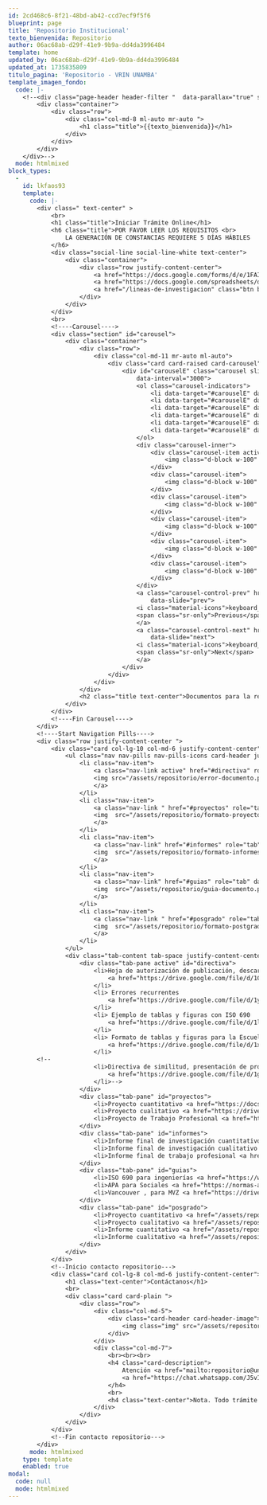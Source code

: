 ```yaml
---
id: 2cd468c6-8f21-48bd-ab42-ccd7ecf9f5f6
blueprint: page
title: 'Repositorio Institucional'
texto_bienvenida: Repositorio
author: 06ac68ab-d29f-41e9-9b9a-dd4da3996484
template: home
updated_by: 06ac68ab-d29f-41e9-9b9a-dd4da3996484
updated_at: 1735835809
titulo_pagina: 'Repositorio - VRIN UNAMBA'
template_imagen_fondo:
  code: |-
    <!--<div class="page-header header-filter "  data-parallax="true" style="background-image: url('/assets/a_home_otros/bg4.jpg');">
        <div class="container">
            <div class="row">
                <div class="col-md-8 ml-auto mr-auto ">
                    <h1 class="title">{{texto_bienvenida}}</h1>
                </div>
            </div>
        </div>
    </div>-->
  mode: htmlmixed
block_types:
  -
    id: lkfaos93
    template:
      code: |-
        <div class=" text-center" >
            <br>
            <h1 class="title">Iniciar Trámite Online</h1>
            <h6 class="title">POR FAVOR LEER LOS REQUISITOS <br>
                LA GENERACIÓN DE CONSTANCIAS REQUIERE 5 DÍAS HÁBILES
            </h6>
            <div class="social-line social-line-white text-center">
                <div class="container">
                    <div class="row justify-content-center">
                        <a href="https://docs.google.com/forms/d/e/1FAIpQLSe--XNcThUYGe6-Gjx9sADcJPX_3fCxjjeOD-FqQRNcYg0geA/viewform" target="_blank" class="btn btn-default btn-round">Inicio de Trámite Online</a>
                        <a href="https://docs.google.com/spreadsheets/d/1a7BKSTnT1cg7sOQoxuvAlpk8bb_ljYn9mT4E9LZIReU/edit#gid=1734435598" target="_blank" class="btn btn-primary btn-round">Estado de Trámite Online</a>
                        <a href="/lineas-de-investigacion" class="btn btn-round">Líneas de investigación</a>
                    </div>
                </div>
            </div>
            <br>
            <!----Carousel---->
            <div class="section" id="carousel">
                <div class="container">
                    <div class="row">
                        <div class="col-md-11 mr-auto ml-auto">
                            <div class="card card-raised card-carousel">
                                <div id="carouselE" class="carousel slide" data-ride="carousel"
                                    data-interval="3000">
                                    <ol class="carousel-indicators">
                                        <li data-target="#carouselE" data-slide-to="1" class="active"></li>
                                        <li data-target="#carouselE" data-slide-to="2"></li>
                                        <li data-target="#carouselE" data-slide-to="3"></li>
                                        <li data-target="#carouselE" data-slide-to="4"></li>
                                        <li data-target="#carouselE" data-slide-to="5"></li>
        							  	<li data-target="#carouselE" data-slide-to="6"></li>
                                    </ol>
                                    <div class="carousel-inner">
                                        <div class="carousel-item active">
                                            <img class="d-block w-100" src="/assets/repositorio/infograma_repositorio_rmst.png" alt="First slide">
                                        </div>
                                        <div class="carousel-item">
                                            <img class="d-block w-100" src="/assets/repositorio/horario_atencion_repositorio.png" alt="Second slide">
                                        </div>
                                        <div class="carousel-item">
                                            <img class="d-block w-100" src="/assets/repositorio/ubicacion_repositorio.png" alt="Third slide">
                                        </div>
                                        <div class="carousel-item">
                                            <img class="d-block w-100" src="/assets/repositorio/ubi_repo_1_rmst.png" alt="Third slide">
                                        </div>
                                        <div class="carousel-item">
                                            <img class="d-block w-100" src="/assets/repositorio/ubi_repo_2_rmst.png" alt="Third slide">
                                        </div>
                                        <div class="carousel-item">
                                            <img class="d-block w-100" src="/assets/repositorio/ubi_repo_3_rmst.png" alt="Third slide">
                                        </div>
                                    </div>
                                    <a class="carousel-control-prev" href="#carouselE" role="button"
                                        data-slide="prev">
                                    <i class="material-icons">keyboard_arrow_left</i>
                                    <span class="sr-only">Previous</span>
                                    </a>
                                    <a class="carousel-control-next" href="#carouselE" role="button"
                                        data-slide="next">
                                    <i class="material-icons">keyboard_arrow_right</i>
                                    <span class="sr-only">Next</span>
                                    </a>
                                </div>
                            </div>
                        </div>
                    </div>
                    <h2 class="title text-center">Documentos para la redacción de Proyectos e Informes</h2>
                </div>
            </div>
            <!----Fin Carousel---->  
        </div>
        <!----Start Navigation Pills----> 
        <div class="row justify-content-center ">
            <div class="card col-lg-10 col-md-6 justify-content-center">
                <ul class="nav nav-pills nav-pills-icons card-header justify-content-center" role="tablist">
                    <li class="nav-item">
                        <a class="nav-link active" href="#directiva" role="tab" data-toggle="tab">
                        <img src="/assets/repositorio/error-documento.png"><br></img>Directivas y <br>Errores Comunes
                        </a>
                    </li>
                    <li class="nav-item">
                        <a class="nav-link " href="#proyectos" role="tab" data-toggle="tab">
                        <img  src="/assets/repositorio/formato-proyecto.png"><br></img>Formato de <br> Proyectos
                        </a>
                    </li>
                    <li class="nav-item">
                        <a class="nav-link" href="#informes" role="tab" data-toggle="tab">
                        <img  src="/assets/repositorio/formato-informes.png"><br></img>Formatos de <br>Informes
                        </a>
                    </li>
                    <li class="nav-item">
                        <a class="nav-link" href="#guias" role="tab" data-toggle="tab">
                        <img  src="/assets/repositorio/guia-documento.png"><br></img>Guias, Estilos<br> de Redacción
                        </a>
                    </li>
                    <li class="nav-item">
                        <a class="nav-link " href="#posgrado" role="tab" data-toggle="tab">
                        <img  src="/assets/repositorio/formato-postgrado.png"><br></img>Formato de <br>Posgrado
                        </a>
                    </li>
                </ul>
                <div class="tab-content tab-space justify-content-center h4">
                    <div class="tab-pane active" id="directiva">
                        <li>Hoja de autorización de publicación, descargue, rellene los campos imprima, firme y ponga su huella dactilar 
                            <a href="https://drive.google.com/file/d/1CEGXeUGg0vVGGbAoyxvXvK5GrvryWksF/view" target="_blank">(clic para descargar)</a>.
                        </li>
        			  	<li> Errores recurrentes
                            <a href="https://drive.google.com/file/d/1yUA2CEBWBsgf1o181WaqmomqtHwkiNEK/view" target="_blank">(clic para descargar)</a>.
                        </li>
        			  	<li> Ejemplo de tablas y figuras con ISO 690
                            <a href="https://drive.google.com/file/d/1l5CVe7F8-GY8YQsI7v4a2eW-MjC5iMvF/view" target="_blank">(clic para descargar)</a>.
                        </li>
        			  	<li> Formato de tablas y figuras para la Escuela Académico Profesional Medicina Veterinaria y Zootecnia
                            <a href="https://drive.google.com/file/d/1x2h2vuwoU47j4Ibc46VLWcH1OUPJWC4K/view" target="_blank">(clic para descargar)</a>.
                        </li>
        <!--
                        <li>Directiva de similitud, presentación de proyectos y tesis 
                            <a href="https://drive.google.com/file/d/1gFabxYnR9_YqVunBZZSBfbDclrc-hn4H/view" target="_blank">(clic para ver)</a>.
                        </li>-->
                    </div>
                    <div class="tab-pane" id="proyectos">
                        <li>Proyecto cuantitativo <a href="https://docs.google.com/document/d/1iTn97ZG7o1QLXz0fslzclCBaGO131EbR/edit?usp=drive_link&ouid=115142632749044065793&rtpof=true&sd=true" target="_blank">(clic para descargar)</a>.</li>
                        <li>Proyecto cualitativo <a href="https://drive.google.com/file/d/1AUvcjKR8EtZGv3Z2r6FXCxKTJ6Xsfw9a/view" target="_blank">(clic para descargar)</a>.</li>
                        <li>Proyecto de Trabajo Profesional <a href="https://docs.google.com/document/d/1_lL5pM-_BQ9-ftrlAmdaolGztV_av0gv/edit?usp=drive_link&ouid=115142632749044065793&rtpof=true&sd=true" target="_blank">(clic para descargar)</a>.</li>
                    </div>
                    <div class="tab-pane" id="informes">
                        <li>Informe final de investigación cuantitativo <a href="https://docs.google.com/document/d/1jN93KjnyVHxMx0G1Kxwiee9zayfcz0X1/edit?usp=drive_link&ouid=115142632749044065793&rtpof=true&sd=true" target="_blank">(clic para descargar)</a>.</li>
                        <li>Informe final de investigación cualitativo <a href="https://drive.google.com/file/d/1_6ioNrTQCxpofBuyVINiqt2w6v1DyVbV/view" target="_blank">(clic para descargar)</a>.</li>
                        <li>Informe final de trabajo profesional <a href="https://docs.google.com/document/d/1l9VCsWA6YIdcOkwM4YRzyY4Rp59789rS/edit?usp=drive_link&ouid=115142632749044065793&rtpof=true&sd=true" target="_blank">(clic para descargar)</a>.</li>
                    </div>
                    <div class="tab-pane" id="guias">
                        <li>ISO 690 para ingenierías <a href="https://www.iso.org/sites/directives/current/part2/index.xhtml" target="_blank">(clic para descargar)</a>.</li>
                        <li>APA para Sociales <a href="https://normas-apa.org/estructura/tablas/" target="_blank">(clic para descargar)</a>.</li>
                        <li>Vancouver , para MVZ <a href="https://drive.google.com/file/d/1_Co8cqjeeDVZqGXZWdhOxiy_lS2m_mVC/view" target="_blank">(clic para descargar)</a>.</li>
                    </div>
                    <div class="tab-pane" id="posgrado">
                        <li>Proyecto cuantitativo <a href="/assets/repositorio/01_formato-de-proyecto--cuantitativo-epg-(2).docx" target="_blank">(clic para descargar)</a>.</li>
                        <li>Proyecto cualitativo <a href="/assets/repositorio/02_formato-de-proyecto-cualitativo-epg-(2).docx" target="_blank">(clic para descargar)</a>.</li>
                        <li>Informe cuantitativo <a href="/assets/repositorio/04_formato-informe-final--cuantitativo-epg-(1).docx" target="_blank">(clic para descargar)</a>.</li>
                        <li>Informe cualitativo <a href="/assets/repositorio/03_formato-informe-final--cualitativo-epg-(1).docx" target="_blank">(clic para descargar)</a>.</li>
                    </div>
                </div>
            </div>
            <!--Inicio contacto repositorio--->
            <div class="card col-lg-8 col-md-6 justify-content-center">
                <h1 class="text-center">Contáctanos</h1>
                <br>
                <div class="card card-plain ">
                    <div class="row">
                        <div class="col-md-5">
                            <div class="card-header card-header-image">
                                <img class="img" src="/assets/repositorio/qrcode-generado.png">
                            </div>
                        </div>
                        <div class="col-md-7">
                            <br><br><br>
                            <h4 class="card-description">
                                Atención <a href="mailto:repositorio@unamba.edu.pe">repositorio@unamba.edu.pe</a> en horario de oficina, toda consulta es vía WhastApp, escanea el código QR desde tu celular o
                                <a href="https://chat.whatsapp.com/J5vIe9MIbk9GIHeTYoJaLI" target="_blank"> clic aquí para unirte. </a>
                            </h4>
                            <br>
                            <h4 class="text-center">Nota. Todo trámite es virtual.</h4>
                        </div>
                    </div>
                </div>
            </div>
            <!--Fin contacto repositorio--->
        </div>
      mode: htmlmixed
    type: template
    enabled: true
modal:
  code: null
  mode: htmlmixed
---
```

